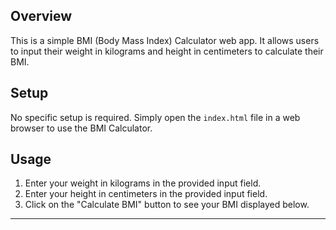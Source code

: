 ## Overview
This is a simple BMI (Body Mass Index) Calculator web app. It allows users to input their weight in kilograms and height in centimeters to calculate their BMI.

## Setup
No specific setup is required. Simply open the `index.html` file in a web browser to use the BMI Calculator.

## Usage
1. Enter your weight in kilograms in the provided input field.
2. Enter your height in centimeters in the provided input field.
3. Click on the "Calculate BMI" button to see your BMI displayed below.

---